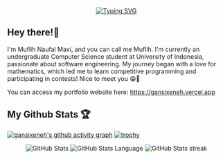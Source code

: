<div align="center">
<a href="https://git.io/typing-svg">
<img src="https://readme-typing-svg.herokuapp.com?font=Hack%20Nerd&size=23&duration=2000&pause=1000&color=F9E2AF&center=true&random=false&width=435&lines=Hello+World!+%F0%9F%8C%90;I'm+a+Software+Engineer+%F0%9F%92%BB+%F0%9F%A4%96;Constantly+improving+%F0%9F%92%AA+%F0%9F%94%A5" alt="Typing SVG" /></a>
</a> 
</div>

## Hey there!👋
I'm Muflih Naufal Maxi, and you can call me Muflih. I'm currently an undergraduate Computer Science student at University of Indonesia, passionate about software engineering. My journey began with a love for mathematics, which led me to learn competitive programming and participating in contests! Nice to meet you 😁🙏

You can access my portfolio website here: https://gansixeneh.vercel.app

## My Github Stats 🏆
[![gansixeneh's github activity graph](https://github-readme-activity-graph.vercel.app/graph?username=gansixeneh&theme=github)](https://github.com/ashutosh00710/github-readme-activity-graph)
[![trophy](https://github-profile-trophy.vercel.app/?username=gansixeneh&margin-w=15&column=8&theme=onedark)](https://github.com/ryo-ma/github-profile-trophy)
<div align="center">
 <img src="https://github-readme-stats.vercel.app/api?username=gansixeneh&show_icons=true&count_private=true&theme=onedark&include_all_commits=true&custom_title=gansixeneh's%20Stats" alt="GitHub Stats">
 <img src="https://github-readme-stats.vercel.app/api/top-langs/?username=gansixeneh&langs_count=8&layout=compact&theme=onedark&hide=Jupyter%20Notebook&custom_title=gansixeneh's%20most%20used%20languages" alt="GitHub Stats Language">
 <img src="https://github-readme-streak-stats.herokuapp.com/?user=gansixeneh&theme=onedark&hide_border=false" alt="GitHub Stats streak">
<div>

<!--
**mm0ne/mm0ne** is a ✨ _special_ ✨ repository because its `README.md` (this file) appears on your GitHub profile.

Here are some ideas to get you started:

- 🔭 I’m currently working on ...
- 🌱 I’m currently learning ...
- 👯 I’m looking to collaborate on ...
- 🤔 I’m looking for help with ...
- 💬 Ask me about ...
- 📫 How to reach me: ...
- 😄 Pronouns: ...
- ⚡ Fun fact: ...
-->
